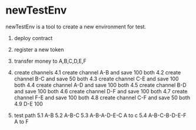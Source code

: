 # newTestEnv

newTestEnv is  a tool to create a new environment for test.

1. deploy contract
2. register a new token
3. transfer money to A,B,C,D,E,F
4. create channels
    4.1 create channel A-B and save 100 both
    4.2 create channel B-C and save 50 both
    4.3 create channel C-E and save 100 both
    4.4 create channel A-D and save 100 both
    4.5 create channel B-D and save 100 both
    4.6 create channel D-F and save 100 both
    4.7 create channel F-E and save 100 both
    4.8 create channel C-F and save 50 both
    4.9     D-E 100

5. test path
5.1 A-B
5.2 A-B-C
5.3 A-B-A-D-E-C  A to c
5.4 A-B-C-B-D-E-F A to F